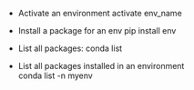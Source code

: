 * Activate an environment
activate env_name

* Install a package for an env
pip install env

* List all packages: 
conda list 

* List all packages installed in an environment  
conda list -n myenv